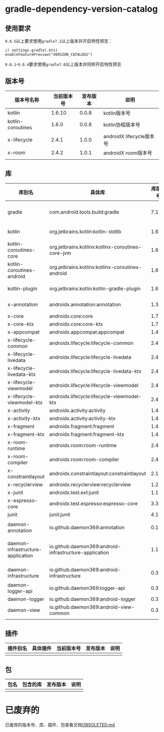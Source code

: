 # gradle-dependency-version-catalog

## 使用要求

`0.0.5`以上要求使用`gradle7.2`以上版本并开启特性预览：

```
// settings.gradle(.kts)
enableFeaturePreview("VERSION_CATALOGS")
```

`0.0.1`-`0.0.4`要求使用`gradle7.0`以上版本并同样开启特性预览

## 版本号

| 版本号名称          | 当前版本号  | 发布版本 | 说明 |
| --- | --- | --- | --- |
| kotlin            | 1.6.10    | 0.0.8     | kotlin版本号 |
| kotlin-coroutines | 1.6.0     | 0.0.8     | kotlin协程版本号 |
| x-lifecycle       | 2.4.1     | 1.0.0     | androidX lifecycle版本号 |
| x-room            | 2.4.2     | 1.0.1    | androidX room版本号 |
| | | | |

## 库

| 库别名                                     | 具体库                                                     | 库版本号    | 发布版本 | 说明 |
| ---                                       | ---                                                       | ---       | ---       | --- |
| gradle                                    | com.android.tools.build:gradle                            | 7.1.2     | 1.0.1     | android gradle插件库 |
| kotlin                                    | org.jetbrains.kotlin:kotlin-stdlib                        | 1.6.10    | 0.0.8     | kotlin标准库 |
| kotlin-coroutines-core                    | org.jetbrains.kotlinx:kotlinx-coroutines-core-jvm         | 1.6.0     | 0.0.8     | kotlin协程库 |
| kotlin-coroutines-android                 | org.jetbrains.kotlinx:kotlinx-coroutines-android          | 1.6.0     | 0.0.8     | kotlin协程库 |
| kotlin-plugin                             | org.jetbrains.kotlin:kotlin-gradle-plugin                 | 1.6.10    | 0.0.8     | kotlin插件库 |
| x-annotation                              | androidx.annotation:annotation                            | 1.3.0     | 0.0.2     | AndroidX注解库 |
| x-core                                    | androidx.core:core                                        | 1.7.0     | 0.0.5     |  |
| x-core-ktx                                | androidx.core:core-ktx                                    | 1.7.0     | 0.0.2     |  |
| x-appcompat                               | androidx.appcompat:appcompat                              | 1.4.1     | 0.0.12    |  |
| x-lifecycle-common                        | androidx.lifecycle:lifecycle-common                       | 2.4.1     | 1.0.0     |  |
| x-lifecycle-livedata                      | androidx.lifecycle:lifecycle-livedata                     | 2.4.1     | 1.0.0     |  |
| x-lifecycle-livedata-ktx                  | androidx.lifecycle:lifecycle-livedata-ktx                 | 2.4.1     | 1.0.0    |  |
| x-lifecycle-viewmodel                     | androidx.lifecycle:lifecycle-viewmodel                    | 2.4.1     | 1.0.0     |  |
| x-lifecycle-viewmodel-ktx                 | androidx.lifecycle:lifecycle-viewmodel-ktx                | 2.4.1     | 1.0.0    |  |
| x-activity                                | androidx.activity:activity                                | 1.4.0     | 0.0.2     |  |
| x-activity-ktx                            | androidx.activity:activity-ktx                            | 1.4.0     | 0.0.10    |  |
| x-fragment                                | androidx.fragment:fragment                                | 1.4.1     | 1.0.0     |  |
| x-fragment-ktx                            | androidx.fragment:fragment-ktx                            | 1.4.1     | 1.0.0    |  |
| x-room-runtime                            | androidx.room:room-runtime                                | 2.4.2     | 1.0.1    |  |
| x-room-compiler                           | androidx.room:room-compiler                               | 2.4.2     | 1.0.1    |  |
| x-constraintlayout                        | androidx.constraintlayout:constraintlayout                | 2.1.3     | 1.0.0     |  |
| x-recyclerview                            | androidx.recyclerview:recyclerview                        | 1.2.1     | 0.0.10    |  |
| x-junit                                   | androidx.test.ext:junit                                   | 1.1.2     | 0.0.4     |  |
| x-espresso-core                           | androidx.test.espresso:espresso-core                      | 3.3.0     | 0.0.4     |  |
| junit                                     | junit:junit                                               | 4.13.2    | 0.0.4     |  |
|                                           |                                                           |           |           |  |
| daemon-annotation                         | io.github.daemon369:annotation                            | 0.1.0     | 0.0.2     | 注解库 |
| daemon-infrastructure-application         | io.github.daemon369:android-infrastructure-application    | 1.1.0     | 0.0.9     | 基础库，提供Application全局实例 |
| daemon-infrastructure                     | io.github.daemon369:android-infrastructure                | 0.3.0     | 0.0.5     | 基础库，提供基础工具 |
| daemon-logger-api                         | io.github.daemon369:logger-api                            | 0.3.0     | 0.0.8     | Logger API |
| daemon-logger                             | io.github.daemon369:android-logger                        | 0.3.0     | 0.0.8     | Logger |
| daemon-view                               | io.github.daemon369:android-view-common                   | 0.3.0     | 0.0.2     | 基础UI库 |
| | | | | |

## 插件

| 插件别名 | 具体插件 | 当前版本号 | 发布版本 | 说明 |
| --- | --- | --- | --- | --- |
| | | | | |

## 包

| 包名 | 包含的库 | 发布版本 | 说明 |
| --- | --- | --- | --- |
| | | | |

# 已废弃的

已废弃的版本号、库、插件、包查看文档[OBSOLETED.md](OBSOLETED.md)
